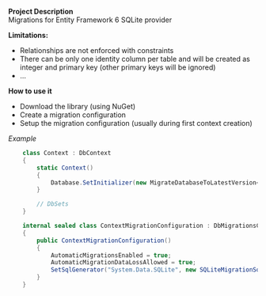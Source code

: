 **Project Description**  
Migrations for Entity Framework 6 SQLite provider  
  
**Limitations:**  
 - Relationships are not enforced with constraints  
 - There can be only one identity column per table and will be created as integer and primary key (other primary keys will be ignored)  
 - ...  
  
**How to use it**  
 - Download the library (using NuGet)  
 - Create a migration configuration  
 - Setup the migration configuration (usually during first context creation)  
  
_Example_  
  
```c#
    class Context : DbContext
    {
        static Context()
        {
            Database.SetInitializer(new MigrateDatabaseToLatestVersion<Context, ContextMigrationConfiguration>(true));
        }

        // DbSets
    }

    internal sealed class ContextMigrationConfiguration : DbMigrationsConfiguration<Context>
    {
        public ContextMigrationConfiguration()
        {
            AutomaticMigrationsEnabled = true;
            AutomaticMigrationDataLossAllowed = true;
            SetSqlGenerator("System.Data.SQLite", new SQLiteMigrationSqlGenerator());
        }
    }

```
